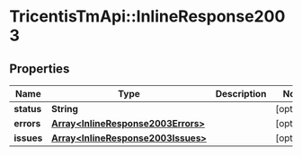 # TricentisTmApi::InlineResponse2003

## Properties
Name | Type | Description | Notes
------------ | ------------- | ------------- | -------------
**status** | **String** |  | [optional] 
**errors** | [**Array&lt;InlineResponse2003Errors&gt;**](InlineResponse2003Errors.md) |  | [optional] 
**issues** | [**Array&lt;InlineResponse2003Issues&gt;**](InlineResponse2003Issues.md) |  | [optional] 


